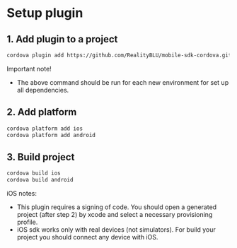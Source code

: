 # Setup plugin

## 1. Add plugin to a project
```sh
cordova plugin add https://github.com/RealityBLU/mobile-sdk-cordova.git#v1.0.0
```
Important note!
- The above command should be run for each new environment for set up all dependencies.
## 2. Add platform
```sh
cordova platform add ios
cordova platform add android
```
## 3. Build project
```sh
cordova build ios
cordova build android
```
iOS notes:
- This plugin requires a signing of code. You should open a generated project (after step 2) by xcode and select a necessary provisioning profile.
- iOS sdk works only with real devices (not simulators). For build your project you should connect any device with iOS.
